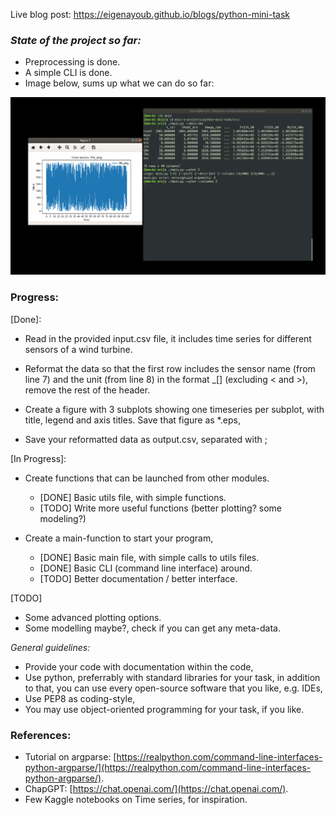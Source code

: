 Live blog post:  https://eigenayoub.github.io/blogs/python-mini-task


### *State of the project so far:*

* Preprocessing is done.
* A simple CLI is done. 
* Image below, sums up what we can do so far:

![progress](media/progressV0.png)

### Progress:

[Done]:

* Read in the provided input.csv file, it includes time series for different sensors of a wind turbine.

* Reformat the data so that the first row includes the sensor name (from line 7) and the unit (from line 8) in the format <sensorname>_[<unit>] (excluding < and >), remove the rest of the header.

* Create a figure with 3 subplots showing one timeseries per subplot, with title, legend and axis titles. Save that figure as *.eps,

* Save your reformatted data as output.csv, separated with ;

[In Progress]:

* Create functions that can be launched from other modules. 
    * [DONE]  Basic utils file, with simple functions.
    * [TODO]  Write more useful functions (better plotting? some modeling?)

* Create a main-function to start your program,
    * [DONE]  Basic main file, with simple calls to utils files.
    * [DONE]  Basic CLI (command line interface) around.
    * [TODO]  Better documentation /  better interface.

[TODO]
* Some advanced plotting options.
* Some modelling maybe?, check if you can get any meta-data.

*General guidelines:*

* Provide your code with documentation within the code,
* Use python, preferrably with standard libraries for your task, in addition to that, you can use every open-source software that you like, e.g. IDEs,
* Use PEP8 as coding-style,
* You may use object-oriented programming for your task, if you like.

### References:
* Tutorial on argparse: [https://realpython.com/command-line-interfaces-python-argparse/](https://realpython.com/command-line-interfaces-python-argparse/).
* ChapGPT: [https://chat.openai.com/](https://chat.openai.com/).
* Few Kaggle notebooks on Time series, for inspiration.
